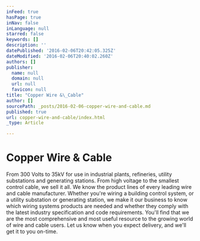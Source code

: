 ```yaml
---
inFeed: true
hasPage: true
inNav: false
inLanguage: null
starred: false
keywords: []
description: ''
datePublished: '2016-02-06T20:42:05.325Z'
dateModified: '2016-02-06T20:40:02.260Z'
authors: []
publisher:
  name: null
  domain: null
  url: null
  favicon: null
title: "Copper Wire &\_Cable"
author: []
sourcePath: _posts/2016-02-06-copper-wire-and-cable.md
published: true
url: copper-wire-and-cable/index.html
_type: Article

---
```

# Copper Wire & Cable

From 300 Volts to 35kV for use in industrial plants, refineries, utility substations and generating stations. From high voltage to the smallest control cable, we sell it all. We know the product lines of every leading wire and cable manufacturer. Whether you're wiring a building control system, or a utility substation or generating station, we make it our business to know which wiring systems products are needed and whether they comply with the latest industry specification and code requirements. You'll find that we are the most comprehensive and most useful resource to the growing world of wire and cable users. Let us know when you expect delivery, and we'll get it to you on-time.